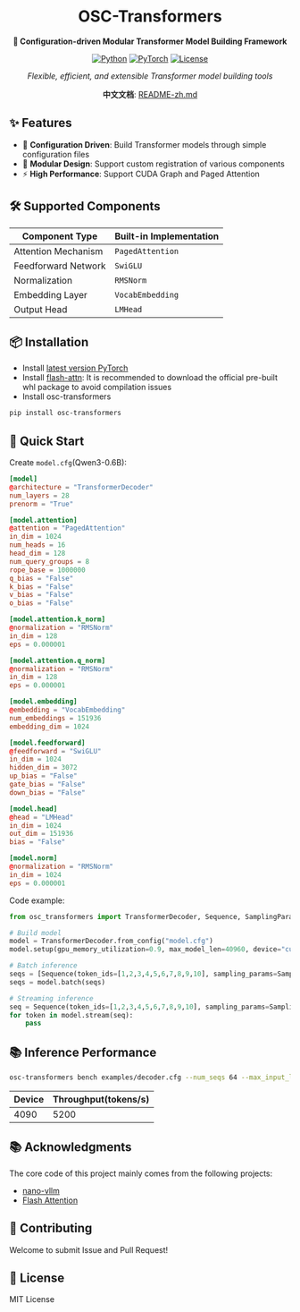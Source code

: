 <div align="center">

# OSC-Transformers

**🚀 Configuration-driven Modular Transformer Model Building Framework**

[![Python](https://img.shields.io/badge/Python-3.10%2B-blue.svg)](https://www.python.org/)
[![PyTorch](https://img.shields.io/badge/PyTorch-2.8%2B-red.svg)](https://pytorch.org/)
[![License](https://img.shields.io/badge/License-MIT-green.svg)](LICENSE)

*Flexible, efficient, and extensible Transformer model building tools*

**中文文档**: [README-zh.md](README-zh.md)

</div>

## ✨ Features

- 🔧 **Configuration Driven**: Build Transformer models through simple configuration files
- 🧩 **Modular Design**: Support custom registration of various components
- ⚡ **High Performance**: Support CUDA Graph and Paged Attention

## 🛠️ Supported Components

| Component Type | Built-in Implementation |
|---------|---------|
| Attention Mechanism | `PagedAttention` |
| Feedforward Network | `SwiGLU` |
| Normalization | `RMSNorm` |
| Embedding Layer | `VocabEmbedding` |
| Output Head | `LMHead` |

## 📦 Installation

- Install [latest version PyTorch](https://pytorch.org/)
- Install [flash-attn](https://github.com/Dao-AILab/flash-attention): It is recommended to download the official pre-built whl package to avoid compilation issues
- Install osc-transformers
```bash
pip install osc-transformers
```

## 🚀 Quick Start


Create `model.cfg`(Qwen3-0.6B):
```toml
[model]
@architecture = "TransformerDecoder"
num_layers = 28
prenorm = "True"

[model.attention]
@attention = "PagedAttention"
in_dim = 1024
num_heads = 16
head_dim = 128
num_query_groups = 8
rope_base = 1000000
q_bias = "False"
k_bias = "False"
v_bias = "False"
o_bias = "False"

[model.attention.k_norm]
@normalization = "RMSNorm"
in_dim = 128
eps = 0.000001

[model.attention.q_norm]
@normalization = "RMSNorm"
in_dim = 128
eps = 0.000001

[model.embedding]
@embedding = "VocabEmbedding"
num_embeddings = 151936
embedding_dim = 1024

[model.feedforward]
@feedforward = "SwiGLU"
in_dim = 1024
hidden_dim = 3072
up_bias = "False"
gate_bias = "False"
down_bias = "False"

[model.head]
@head = "LMHead"
in_dim = 1024
out_dim = 151936
bias = "False"

[model.norm]
@normalization = "RMSNorm"
in_dim = 1024
eps = 0.000001
```
Code example:
```python
from osc_transformers import TransformerDecoder, Sequence, SamplingParams

# Build model
model = TransformerDecoder.from_config("model.cfg")
model.setup(gpu_memory_utilization=0.9, max_model_len=40960, device="cuda:0")

# Batch inference
seqs = [Sequence(token_ids=[1,2,3,4,5,6,7,8,9,10], sampling_params=SamplingParams(temperature=0.5, max_generate_tokens=1024))]
seqs = model.batch(seqs)

# Streaming inference
seq = Sequence(token_ids=[1,2,3,4,5,6,7,8,9,10], sampling_params=SamplingParams(temperature=0.5, max_generate_tokens=1024))
for token in model.stream(seq):
    pass

```

## 📚 Inference Performance
```bash
osc-transformers bench examples/decoder.cfg --num_seqs 64 --max_input_len 1024 --max_output_len 1024 --gpu_memory_utilization 0.9
```
| Device | Throughput(tokens/s) |
|---------|---------|
| 4090 | 5200 |

## 📚 Acknowledgments

The core code of this project mainly comes from the following projects:

- [nano-vllm](https://github.com/GeeeekExplorer/nano-vllm)
- [Flash Attention](https://github.com/Dao-AILab/flash-attention)

## 🤝 Contributing

Welcome to submit Issue and Pull Request!

## 📄 License

MIT License
